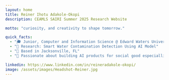 ```yaml
---
layout: home
title: Reiner Ihotu Adakole-Okopi
description: CEAMLS SAIRI Summer 2025 Research Website

motto: "curiosity, and creativity to shape tomorrow."

quick_facts:
  - "🎓 Junior, Computer and Information Science @ Edward Waters University"
  - "🔬 Research: Smart Water Contamination Detection Using AI Model"
  - "📍 Based in Jacksonville, FL"
  - "🚀 Passionate about building AI products for social good especialliy in underserved communities"

linkedin: https://www.linkedin.com/in/reineradakole-okopi/
image: /assets/images/Headshot-Reiner.jpg
---
```

